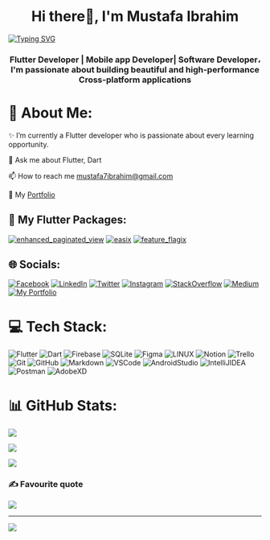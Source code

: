 <h1 align="center">Hi there👋, I'm Mustafa Ibrahim
</h1><a href="https://git.io/typing-svg"><img src="https://readme-typing-svg.demolab.com?font=fira+code&amp;pause=1000&amp;color=2FF78D&amp;center=true&amp;vCenter=true&amp;width=435&amp;lines=Weclome+to+Mustafa's+Github!" alt="Typing SVG"></a>
<h3 align="center">Flutter Developer | Mobile app Developer| Software Developer، I'm passionate about building beautiful and high-performance Cross-platform applications
</h3>

# 💫 About Me:

✨ I’m currently a Flutter developer who is passionate about every learning opportunity.

💬 Ask me about Flutter, Dart

📫 How to reach me mustafa7ibrahim@gmail.com

🧐 My [Portfolio](https://mustafaix.me)
<br>

## 📱 My Flutter Packages:

[![enhanced_paginated_view](https://img.shields.io/badge/enhanced_paginated_view-%2302569B.svg?style=flat&logo=Flutter&logoColor=white)](https://pub.dev/packages/enhanced_paginated_view)  [![easix](https://img.shields.io/badge/easix-%2302569B.svg?style=flat&logo=Flutter&logoColor=white)](https://pub.dev/packages/easix) [![feature_flagix](https://img.shields.io/badge/feature_flagix-%2302569B.svg?style=flat&logo=Flutter&logoColor=white)](https://pub.dev/packages/feature_flagix)

## 🌐 Socials:
[![Facebook](https://img.shields.io/badge/facebook-%230077B5.svg?logo=facebook&logoColor=white)](https://www.facebook.com/i7mustafa) [![LinkedIn](https://img.shields.io/badge/LinkedIn-%230077B5.svg?logo=linkedin&logoColor=white)](https://www.linkedin.com/in/mustafa7ibrahim/) [![Twitter](https://img.shields.io/badge/Twitter-%230077B5.svg?logo=twitter&logoColor=white)](https://twitter.com/Mustafa7Ibra) [![Instagram](https://img.shields.io/badge/Instagram-%230077B5.svg?logo=instagram&logoColor=white)](https://www.instagram.com/i7mustafa/) [![StackOverflow](https://img.shields.io/badge/StackOverflow-%230077B5.svg?logo=stackoverflow&logoColor=white)](https://stackoverflow.com/users/12596085/mustafa-ibrahim) [![Medium](https://img.shields.io/badge/Medium-%230077B5.svg?logo=medium&logoColor=white)](https://medium.com/@mustafa7ibrahim) [![My Portfolio](https://img.shields.io/badge/My%20Portfolio-%230077B5.svg?logo=github&logoColor=white)](https://mustafaix.me/)







# 💻 Tech Stack:

![Flutter](https://img.shields.io/badge/Flutter-%2302569B.svg?style=flat&logo=Flutter&logoColor=white) ![Dart](https://img.shields.io/badge/dart-%230175C2.svg?style=flat&logo=dart&logoColor=white) ![Firebase](https://img.shields.io/badge/firebase-%23039BE5.svg?style=flat&logo=firebase) ![SQLite](https://img.shields.io/badge/sqlite-%2307405e.svg?style=flat&logo=sqlite&logoColor=white) ![Figma](https://img.shields.io/badge/figma-%23F24E1E.svg?style=flat&logo=figma&logoColor=white) ![LINUX](https://img.shields.io/badge/Linux-FCC624?style=flat&logo=linux&logoColor=black) ![Notion](https://img.shields.io/badge/Notion-%23000000.svg?style=flat&logo=notion&logoColor=white) ![Trello](https://img.shields.io/badge/Trello-%23026AA7.svg?style=flat&logo=Trello&logoColor=white) ![Git](https://img.shields.io/badge/git-%23F05033.svg?style=flat&logo=git&logoColor=white) ![GitHub](https://img.shields.io/badge/github-%23121011.svg?style=flat&logo=github&logoColor=white) ![Markdown](https://img.shields.io/badge/markdown-%23000000.svg?style=flat&logo=markdown&logoColor=white) ![VSCode](https://img.shields.io/badge/VSCode-%23007ACC.svg?style=flat&logo=visual-studio-code) ![AndroidStudio](https://img.shields.io/badge/AndroidStudio-%233DDC84.svg?style=flat&logo=android-studio&logoColor=white) ![IntelliJIDEA](https://img.shields.io/badge/IntelliJIDEA-%23000000.svg?style=flat&logo=intellij-idea&logoColor=white) ![Postman](https://img.shields.io/badge/Postman-FF6C37?style=flat&logo=postman&logoColor=white) ![AdobeXD](https://img.shields.io/badge/AdobeXD-%23FF26BE.svg?style=flat&logo=adobe-xd&logoColor=white) 

# 📊 GitHub Stats:
![](https://github-readme-streak-stats.herokuapp.com/?user=Mustafa7Ibrahim&theme=dark&hide_border=true)

![](https://github-readme-stats.vercel.app/api?username=Mustafa7Ibrahim&theme=dark&hide_border=true&include_all_commits=true&count_private=true) 

![](https://github-readme-stats.vercel.app/api/top-langs/?username=Mustafa7Ibrahim&theme=dark&hide_border=true&include_all_commits=true&count_private=true&layout=compact)

### ✍️ Favourite quote

![](https://quotes-github-readme.vercel.app/api?type=vetical&theme=dark&quote=Things%20don%27t%20turn%20up%20in%20this%20world%20until%20somebody%20turns%20them%20up.&author=James%20A.%20Garfield)

---

[![](https://visitcount.itsvg.in/api?id=Mustafa7ibrahim&label=Profile%20Views&color=6&pretty=false)](https://visitcount.itsvg.in)
